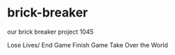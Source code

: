 # brick-breaker
our brick breaker project 1045

Lose Lives/ End Game
Finish Game
Take Over the World
